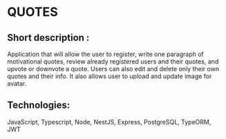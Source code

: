 # QUOTES

## Short description :
Application that will allow the user to register, write one paragraph of motivational quotes, review already registered users and their quotes, and upvote or downvote a quote. Users can also edit and delete only their own quotes and their info. It also allows user to upload and update image for avatar.

## Technologies:
JavaScript, Typescript, Node, NestJS, Express, PostgreSQL, TypeORM, JWT
